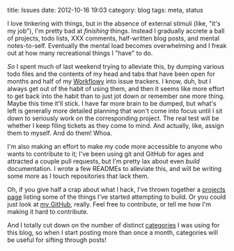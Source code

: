 title: Issues
date: 2012-10-16 19:03
category: blog
tags: meta, status

I love tinkering with things, but in the absence of external stimuli (like, "it's my job"), I'm pretty bad at _finishing_ things.  Instead I gradually accrete a ball of projects, todo lists, XXX comments, half-written blog posts, and mental notes-to-self.  Eventually the mental load becomes overwhelming and I freak out at how many recreational things I "have" to do.

_So_ I spent much of last weekend trying to alleviate this, by dumping various todo files and the contents of my head and tabs that have been open for months and half of my [Workflowy][] into issue trackers.  I know, duh, but I always get out of the habit of using them, and then it seems like more effort to get back into the habit than to just jot down or remember one more thing.  Maybe this time it'll stick.  I have far more brain to be dumped, but what's left is generally more detailed planning that won't come into focus until I sit down to seriously work on the corresponding project.  The real test will be whether I keep filing tickets as they come to mind.  And actually, like, assign them to myself.  And do them!  Whoa.

I'm also making an effort to make my code more accessible to anyone who wants to contribute to it; I've been using git and GitHub for ages and attracted a couple pull requests, but I'm pretty lax about even _build_ documentation.  I wrote a few READMEs to alleviate this, and will be writing some more as I touch repositories that lack them.

Oh, if you give half a crap about what I hack, I've thrown together a [projects page][] listing some of the things I've started attempting to build.  Or you could just look at [my GitHub][], really.  Feel free to contribute, or tell me how I'm making it hard to contribute.

And I totally cut down on the number of distinct [categories][] I was using for this blog, so when I start posting more than once a month, categories will be useful for sifting through posts!


[Workflowy]: http://workflowy.com/
[categories]: /blog/categories/
[my GitHub]: https://github.com/eevee
[projects page]: /projects/
